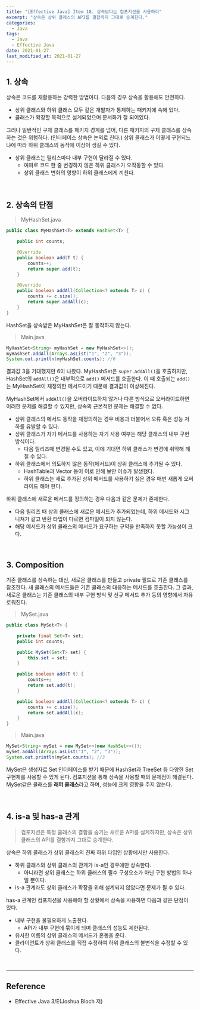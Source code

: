 ```yaml
---
title: "[Effective Java] Item 18. 상속보다는 컴포지션을 사용하라"
excerpt: "상속은 상위 클래스의 API를 결함까지 그대로 승계한다."
categories:
  - Java
tags:
  - Java
  - Effective Java
date: 2021-01-27
last_modified_at: 2021-01-27
---
```


## 1. 상속

상속은 코드를 재활용하는 강력한 방법이다. 다음의 경우 상속을 활용해도 안전하다.

* 상위 클래스와 하위 클래스 모두 같은 개발자가 통제하는 패키지에 속해 있다.
* 클래스가 확장할 목적으로 설계되었으며 문서화가 잘 되어있다.

그러나 일반적인 구체 클래스를 패키지 경계를 넘어, 다른 패키지의 구체 클래스를 상속하는 것은 위험하다. (인터페이스 상속은 논외로 친다.) 상위 클래스가 어떻게 구현되느냐에 따라 하위 클래스의 동작에 이상이 생길 수 있다.

* 상위 클래스는 릴리스마다 내부 구현이 달라질 수 있다.
  * 여파로 코드 한 줄 변경하지 않은 하위 클래스가 오작동할 수 있다.
  * 상위 클래스 변화의 영향이 하위 클래스에게 끼친다.

<br>

## 2. 상속의 단점

> MyHashSet.java

```java
public class MyHashSet<T> extends HashSet<T> {

    public int counts;

    @Override
    public boolean add(T t) {
        counts++;
        return super.add(t);
    }

    @Override
    public boolean addAll(Collection<? extends T> c) {
        counts += c.size();
        return super.addAll(c);
    }
}
```

HashSet을 상속받은 MyHashSet은 잘 동작하지 않는다.

> Main.java

```java
MyHashSet<String> myHashSet = new MyHashSet<>();
myHashSet.addAll(Arrays.asList("1", "2", "3"));
System.out.println(myHashSet.counts); //6
```

결과값 3을 기대했지만 6이 나왔다. MyHashSet은 ``super.addAll()``을 호출하지만, HashSet의 ``addAll()``은 내부적으로 ``add()`` 메서드를 호출한다. 이 때 호출되는 ``add()``는 MyHashSet이 재정의한 메서드이기 때문에 결과값이 이상해진다.

MyHashSet에서 ``addAll()``을 오버라이드하지 않거나 다른 방식으로 오버라이드하면 이러한 문제를 해결할 수 있지만, 상속의 근본적인 문제는 해결할 수 없다.

* 상위 클래스의 메서드 동작을 재정의하는 경우 비용과 더불어서 오류 혹은 성능 저하를 유발할 수 있다.
* 상위 클래스가 자기 메서드를 사용하는 자기 사용 여부는 해당 클래스의 내부 구현 방식이다.
  * 다음 릴리즈때 변경될 수도 있고, 이에 기대면 하위 클래스가 변경에 취약해 깨질 수 있다.
* 하위 클래스에서 의도하지 않은 동작(메서드)이 상위 클래스에 추가될 수 있다.
  * HashTable과 Vector 등이 이로 인해 보안 이슈가 발생했다.
  * 하위 클래스는 새로 추가된 상위 메서드를 사용하기 싫은 경우 매번 새롭게 오버라이드 해야 한다.

하위 클래스에 새로운 메서드를 정의하는 경우 다음과 같은 문제가 존재한다.

* 다음 릴리즈 때 상위 클래스에 새로운 메서드가 추가되었는데, 하위 메서드와 시그니쳐가 같고 반환 타입이 다르면 컴파일이 되지 않는다.
* 해당 메서드가 상위 클래스의 메서드가 요구하는 규약을 만족하지 못할 가능성이 크다.

<br>

## 3. Composition

기존 클래스를 상속하는 대신, 새로운 클래스를 만들고 private 필드로 기존 클래스를 참조한다. 새 클래스의 메서드들은 기존 클래스의 대응하는 메서드를 호출한다. 그 결과, 새로운 클래스는 기존 클래스의 내부 구현 방식 및 신규 메서드 추가 등의 영향에서 자유로워진다.

> MySet.java

```java
public class MySet<T> {

    private final Set<T> set;
    public int counts;

    public MySet(Set<T> set) {
        this.set = set;
    }

    public boolean add(T t) {
        counts++;
        return set.add(t);
    }

    public boolean addAll(Collection<? extends T> c) {
        counts += c.size();
        return set.addAll(c);
    }
}
```

> Main.java

```java
MySet<String> mySet = new MySet<>(new HashSet<>());
mySet.addAll(Arrays.asList("1", "2", "3"));
System.out.println(mySet.counts); //3
```

MySet은 생성자로 Set 인터페이스를 받기 때문에 HashSet과 TreeSet 등 다양한 Set 구현체를 사용할 수 있게 된다. 컴포지션을 통해 상속을 사용할 때의 문제점이 해결된다. MySet같은 클래스를 **래퍼 클래스**라고 하며, 성능에 크게 영향을 주지 않는다.

<br>

## 4. is-a 및 has-a 관계

> 컴포지션은 특정 클래스의 결함을 숨기는 새로운 API를 설계하지만, 상속은 상위 클래스의 API를 결함까지 그대로 승계한다.  

상속은 하위 클래스가 상위 클래스의 진짜 하위 타입인 상황에서만 사용한다.

* 하위 클래스와 상위 클래스의 관계가 is-a인 경우에만 상속한다.
  * 아니라면 상위 클래스는 하위 클래스의 필수 구성요소가 아닌 구현 방법의 하나일 뿐이다.
* is-a 관계라도 상위 클래스가 확장을 위해 설계되지 않았다면 문제가 될 수 있다.

has-a 관계인 컴포지션을 사용해야 할 상황에서 상속을 사용하면 다음과 같은 단점이 있다.

* 내부 구현을 불필요하게 노출한다.
  * API가 내부 구현에 묶이게 되며 클래스의 성능도 제한된다.
* 유사한 이름의 상위 클래스의 메서드가 혼동을 준다.
* 클라이언트가 상위 클래스를 직접 수정하여 하위 클래스의 불변식을 수정할 수 있다.

<br>

---

## Reference

* Effective Java 3/E(Joshua Bloch 저)

